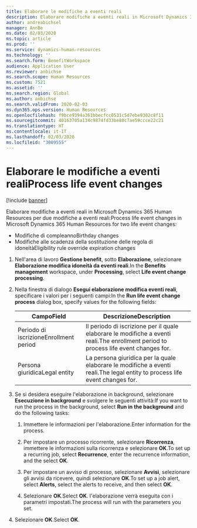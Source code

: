 ```yaml
---
title: Elaborare le modifiche a eventi reali
description: Elaborare modifiche a eventi reali in Microsoft Dynamics 365 Human Resources per le modifiche a eventi reali.
author: andreabichsel
manager: AnnBe
ms.date: 02/03/2020
ms.topic: article
ms.prod: ''
ms.service: dynamics-human-resources
ms.technology: ''
ms.search.form: BenefitWorkspace
audience: Application User
ms.reviewer: anbichse
ms.search.scope: Human Resources
ms.custom: 7521
ms.assetid: ''
ms.search.region: Global
ms.author: anbichse
ms.search.validFrom: 2020-02-03
ms.dyn365.ops.version: Human Resources
ms.openlocfilehash: f9bce9394a361bbecfcc0531c5d7ebe9302c8f11
ms.sourcegitcommit: 40163705a134c9874fd33be80c7ae59ccce22c21
ms.translationtype: HT
ms.contentlocale: it-IT
ms.lasthandoff: 02/03/2020
ms.locfileid: "3009555"
---
```

# <a name="process-life-event-changes"></a><span data-ttu-id="06d59-103">Elaborare le modifiche a eventi reali</span><span class="sxs-lookup"><span data-stu-id="06d59-103">Process life event changes</span></span>

[!include [banner](includes/preview-feature.md)]

<span data-ttu-id="06d59-104">Elaborare modifiche a eventi reali in Microsoft Dynamics 365 Human Resources per due modifiche a eventi reali:</span><span class="sxs-lookup"><span data-stu-id="06d59-104">Process life event changes in Microsoft Dynamics 365 Human Resources for two life event changes:</span></span>

- <span data-ttu-id="06d59-105">Modifiche di compleanno</span><span class="sxs-lookup"><span data-stu-id="06d59-105">Birthday changes</span></span>
- <span data-ttu-id="06d59-106">Modifiche alle scadenza della sostituzione delle regola di idoneità</span><span class="sxs-lookup"><span data-stu-id="06d59-106">Eligibility rule override expiration changes</span></span> 

1. <span data-ttu-id="06d59-107">Nell'area di lavoro **Gestione benefit**, sotto **Elaborazione**, selezionare **Elaborazione modifica idoneità da eventi reali**.</span><span class="sxs-lookup"><span data-stu-id="06d59-107">In the **Benefits management** workspace, under **Processing**, select **Life event change processing**.</span></span>

2. <span data-ttu-id="06d59-108">Nella finestra di dialogo **Esegui elaborazione modifica eventi reali**, specificare i valori per i seguenti campi:</span><span class="sxs-lookup"><span data-stu-id="06d59-108">In the **Run life event change process** dialog box, specify values for the following fields:</span></span>

   | <span data-ttu-id="06d59-109">Campo</span><span class="sxs-lookup"><span data-stu-id="06d59-109">Field</span></span> | <span data-ttu-id="06d59-110">Descrizione</span><span class="sxs-lookup"><span data-stu-id="06d59-110">Description</span></span> |
   | --- | --- |
   | <span data-ttu-id="06d59-111">Periodo di iscrizione</span><span class="sxs-lookup"><span data-stu-id="06d59-111">Enrollment period</span></span> | <span data-ttu-id="06d59-112">Il periodo di iscrizione per il quale elaborare le modifiche a eventi reali.</span><span class="sxs-lookup"><span data-stu-id="06d59-112">The enrollment period to process life event changes for.</span></span> |
   | <span data-ttu-id="06d59-113">Persona giuridica</span><span class="sxs-lookup"><span data-stu-id="06d59-113">Legal entity</span></span> | <span data-ttu-id="06d59-114">La persona giuridica per la quale elaborare le modifiche a eventi reali.</span><span class="sxs-lookup"><span data-stu-id="06d59-114">The legal entity to process life event changes for.</span></span> |

3. <span data-ttu-id="06d59-115">Se si desidera eseguire l'elaborazione in background, selezionare **Esecuzione in background** e svolgere le seguenti attività:</span><span class="sxs-lookup"><span data-stu-id="06d59-115">If you want to run the process in the background, select **Run in the background** and do the following tasks:</span></span>

   1. <span data-ttu-id="06d59-116">Immettere le informazioni per l'elaborazione.</span><span class="sxs-lookup"><span data-stu-id="06d59-116">Enter information for the process.</span></span>

   2. <span data-ttu-id="06d59-117">Per impostare un processo ricorrente, selezionare **Ricorrenza**, immettere le informazioni sulla ricorrenza e selezionare **OK**.</span><span class="sxs-lookup"><span data-stu-id="06d59-117">To set up a recurring job, select **Recurrence**, enter the recurrence information, and the select **OK**.</span></span>

   3. <span data-ttu-id="06d59-118">Per impostare un avviso di processo, selezionare **Avvisi**, selezionare gli avvisi da ricevere, quindi selezionare **OK**.</span><span class="sxs-lookup"><span data-stu-id="06d59-118">To set up a job alert, select **Alerts**, select the alerts to receive, and then select **OK**.</span></span>

   4. <span data-ttu-id="06d59-119">Selezionare **OK**.</span><span class="sxs-lookup"><span data-stu-id="06d59-119">Select **OK**.</span></span> <span data-ttu-id="06d59-120">l'elaborazione verrà eseguita con i parametri impostati.</span><span class="sxs-lookup"><span data-stu-id="06d59-120">The process will run with the parameters you set.</span></span>

4. <span data-ttu-id="06d59-121">Selezionare **OK**.</span><span class="sxs-lookup"><span data-stu-id="06d59-121">Select **OK**.</span></span>
